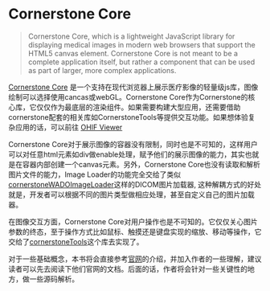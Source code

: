 # Cornerstone Core

> Cornerstone Core, which is a lightweight JavaScript library for displaying medical images in modern web browsers that support the HTML5 canvas element. Cornerstone Core is not meant to be a complete application itself, but rather a component that can be used as part of larger, more complex applications.

[Cornerstone Core](https://github.com/cornerstonejs/cornerstone.git) 是一个支持在现代浏览器上展示医疗影像的轻量级js库，图像绘制可以选择使用cancas或webGL。Cornerstone Core作为Cornerstone的核心库，它仅仅作为最底层的渲染组件。如果需要构建大型应用，还需要借助cornerstone配套的相关库如CornerstoneTools等提供交互功能。如果想体验复杂应用的话，可以前往 [OHIF Viewer](https://viewer.ohif.org/)

Cornerstone Core对于展示图像的容器没有限制，同时也是不可知的，这样用户可以对任意html元素如div做enable处理，赋予他们的展示图像的能力，其实也就是在容器内部创建一个canvas元素。另外，Cornerstone Core也没有读取和解析图片文件的能力，Image Loader的功能完全交给了类似[cornerstoneWADOImageLoader](https://github.com/cornerstonejs/cornerstoneWADOImageLoader)这样的DICOM图片加载器, 这种解耦方式的好处就是，开发者可以根据不同的图片类型做相应处理，甚至自定义自己的图片加载器。

在图像交互方面，Cornerstone Core对用户操作也是不可知的。它仅仅关心图片参数的终态，至于操作方式比如鼠标、触摸还是键盘实现的缩放、移动等操作，它交给了[cornerstoneTools](https://github.com/cornerstonejs/cornerstoneTools)这个库去实现了。

对于一些基础概念，本书将会直接参考[官网](https://docs.cornerstonejs.org/)的介绍，并加入作者的一些理解，建议读者可以先去阅读下他们官网的文档。后面的话，作者将会针对一些关键性的地方，做一些源码解析。

